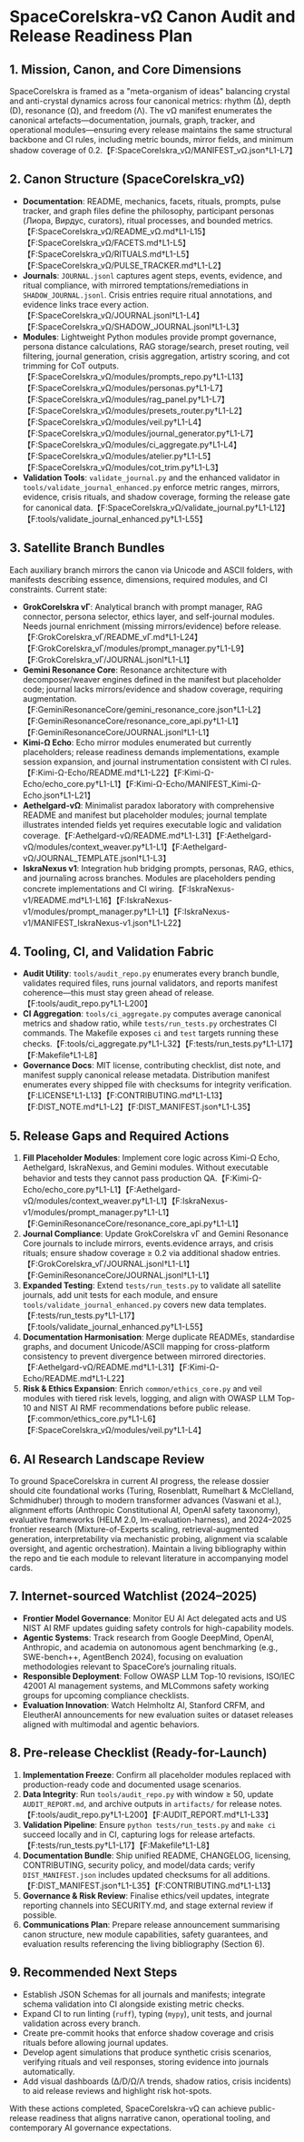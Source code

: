 # SpaceCoreIskra-vΩ Canon Audit and Release Readiness Plan

## 1. Mission, Canon, and Core Dimensions
SpaceCoreIskra is framed as a "meta-organism of ideas" balancing crystal and anti-crystal dynamics across four canonical metrics: rhythm (∆), depth (D), resonance (Ω), and freedom (Λ). The vΩ manifest enumerates the canonical artefacts—documentation, journals, graph, tracker, and operational modules—ensuring every release maintains the same structural backbone and CI rules, including metric bounds, mirror fields, and minimum shadow coverage of 0.2.【F:SpaceCoreIskra_vΩ/MANIFEST_vΩ.json†L1-L7】

## 2. Canon Structure (SpaceCoreIskra_vΩ)
- **Documentation**: README, mechanics, facets, rituals, prompts, pulse tracker, and graph files define the philosophy, participant personas (Лиора, Вирдус, curators), ritual processes, and bounded metrics.【F:SpaceCoreIskra_vΩ/README_vΩ.md†L1-L15】【F:SpaceCoreIskra_vΩ/FACETS.md†L1-L5】【F:SpaceCoreIskra_vΩ/RITUALS.md†L1-L5】【F:SpaceCoreIskra_vΩ/PULSE_TRACKER.md†L1-L2】
- **Journals**: `JOURNAL.jsonl` captures agent steps, events, evidence, and ritual compliance, with mirrored temptations/remediations in `SHADOW_JOURNAL.jsonl`. Crisis entries require ritual annotations, and evidence links trace every action.【F:SpaceCoreIskra_vΩ/JOURNAL.jsonl†L1-L4】【F:SpaceCoreIskra_vΩ/SHADOW_JOURNAL.jsonl†L1-L3】
- **Modules**: Lightweight Python modules provide prompt governance, persona distance calculations, RAG storage/search, preset routing, veil filtering, journal generation, crisis aggregation, artistry scoring, and cot trimming for CoT outputs.【F:SpaceCoreIskra_vΩ/modules/prompts_repo.py†L1-L13】【F:SpaceCoreIskra_vΩ/modules/personas.py†L1-L7】【F:SpaceCoreIskra_vΩ/modules/rag_panel.py†L1-L7】【F:SpaceCoreIskra_vΩ/modules/presets_router.py†L1-L2】【F:SpaceCoreIskra_vΩ/modules/veil.py†L1-L4】【F:SpaceCoreIskra_vΩ/modules/journal_generator.py†L1-L7】【F:SpaceCoreIskra_vΩ/modules/ci_aggregate.py†L1-L4】【F:SpaceCoreIskra_vΩ/modules/atelier.py†L1-L5】【F:SpaceCoreIskra_vΩ/modules/cot_trim.py†L1-L3】
- **Validation Tools**: `validate_journal.py` and the enhanced validator in `tools/validate_journal_enhanced.py` enforce metric ranges, mirrors, evidence, crisis rituals, and shadow coverage, forming the release gate for canonical data.【F:SpaceCoreIskra_vΩ/validate_journal.py†L1-L12】【F:tools/validate_journal_enhanced.py†L1-L55】

## 3. Satellite Branch Bundles
Each auxiliary branch mirrors the canon via Unicode and ASCII folders, with manifests describing essence, dimensions, required modules, and CI constraints. Current state:
- **GrokCoreIskra vΓ**: Analytical branch with prompt manager, RAG connector, persona selector, ethics layer, and self-journal modules. Needs journal enrichment (missing mirrors/evidence) before release.【F:GrokCoreIskra_vΓ/README_vΓ.md†L1-L24】【F:GrokCoreIskra_vΓ/modules/prompt_manager.py†L1-L9】【F:GrokCoreIskra_vΓ/JOURNAL.jsonl†L1-L1】
- **Gemini Resonance Core**: Resonance architecture with decomposer/weaver engines defined in the manifest but placeholder code; journal lacks mirrors/evidence and shadow coverage, requiring augmentation.【F:GeminiResonanceCore/gemini_resonance_core.json†L1-L2】【F:GeminiResonanceCore/resonance_core_api.py†L1-L1】【F:GeminiResonanceCore/JOURNAL.jsonl†L1-L1】
- **Kimi-Ω Echo**: Echo mirror modules enumerated but currently placeholders; release readiness demands implementations, example session expansion, and journal instrumentation consistent with CI rules.【F:Kimi-Ω-Echo/README.md†L1-L22】【F:Kimi-Ω-Echo/echo_core.py†L1-L1】【F:Kimi-Ω-Echo/MANIFEST_Kimi-Ω-Echo.json†L1-L21】
- **Aethelgard-vΩ**: Minimalist paradox laboratory with comprehensive README and manifest but placeholder modules; journal template illustrates intended fields yet requires executable logic and validation coverage.【F:Aethelgard-vΩ/README.md†L1-L31】【F:Aethelgard-vΩ/modules/context_weaver.py†L1-L1】【F:Aethelgard-vΩ/JOURNAL_TEMPLATE.jsonl†L1-L3】
- **IskraNexus v1**: Integration hub bridging prompts, personas, RAG, ethics, and journaling across branches. Modules are placeholders pending concrete implementations and CI wiring.【F:IskraNexus-v1/README.md†L1-L16】【F:IskraNexus-v1/modules/prompt_manager.py†L1-L1】【F:IskraNexus-v1/MANIFEST_IskraNexus-v1.json†L1-L22】

## 4. Tooling, CI, and Validation Fabric
- **Audit Utility**: `tools/audit_repo.py` enumerates every branch bundle, validates required files, runs journal validators, and reports manifest coherence—this must stay green ahead of release.【F:tools/audit_repo.py†L1-L200】
- **CI Aggregation**: `tools/ci_aggregate.py` computes average canonical metrics and shadow ratio, while `tests/run_tests.py` orchestrates CI commands. The Makefile exposes `ci` and `test` targets running these checks.【F:tools/ci_aggregate.py†L1-L32】【F:tests/run_tests.py†L1-L17】【F:Makefile†L1-L8】
- **Governance Docs**: MIT license, contributing checklist, dist note, and manifest supply canonical release metadata. Distribution manifest enumerates every shipped file with checksums for integrity verification.【F:LICENSE†L1-L13】【F:CONTRIBUTING.md†L1-L13】【F:DIST_NOTE.md†L1-L2】【F:DIST_MANIFEST.json†L1-L35】

## 5. Release Gaps and Required Actions
1. **Fill Placeholder Modules**: Implement core logic across Kimi-Ω Echo, Aethelgard, IskraNexus, and Gemini modules. Without executable behavior and tests they cannot pass production QA.【F:Kimi-Ω-Echo/echo_core.py†L1-L1】【F:Aethelgard-vΩ/modules/context_weaver.py†L1-L1】【F:IskraNexus-v1/modules/prompt_manager.py†L1-L1】【F:GeminiResonanceCore/resonance_core_api.py†L1-L1】
2. **Journal Compliance**: Update GrokCoreIskra vΓ and Gemini Resonance Core journals to include mirrors, events.evidence arrays, and crisis rituals; ensure shadow coverage ≥ 0.2 via additional shadow entries.【F:GrokCoreIskra_vΓ/JOURNAL.jsonl†L1-L1】【F:GeminiResonanceCore/JOURNAL.jsonl†L1-L1】
3. **Expanded Testing**: Extend `tests/run_tests.py` to validate all satellite journals, add unit tests for each module, and ensure `tools/validate_journal_enhanced.py` covers new data templates.【F:tests/run_tests.py†L1-L17】【F:tools/validate_journal_enhanced.py†L1-L55】
4. **Documentation Harmonisation**: Merge duplicate READMEs, standardise graphs, and document Unicode/ASCII mapping for cross-platform consistency to prevent divergence between mirrored directories.【F:Aethelgard-vΩ/README.md†L1-L31】【F:Kimi-Ω-Echo/README.md†L1-L22】
5. **Risk & Ethics Expansion**: Enrich `common/ethics_core.py` and veil modules with tiered risk levels, logging, and align with OWASP LLM Top-10 and NIST AI RMF recommendations before public release.【F:common/ethics_core.py†L1-L6】【F:SpaceCoreIskra_vΩ/modules/veil.py†L1-L4】

## 6. AI Research Landscape Review
To ground SpaceCoreIskra in current AI progress, the release dossier should cite foundational works (Turing, Rosenblatt, Rumelhart & McClelland, Schmidhuber) through to modern transformer advances (Vaswani et al.), alignment efforts (Anthropic Constitutional AI, OpenAI safety taxonomy), evaluative frameworks (HELM 2.0, lm-evaluation-harness), and 2024–2025 frontier research (Mixture-of-Experts scaling, retrieval-augmented generation, interpretability via mechanistic probing, alignment via scalable oversight, and agentic orchestration). Maintain a living bibliography within the repo and tie each module to relevant literature in accompanying model cards.

## 7. Internet-sourced Watchlist (2024–2025)
- **Frontier Model Governance**: Monitor EU AI Act delegated acts and US NIST AI RMF updates guiding safety controls for high-capability models.
- **Agentic Systems**: Track research from Google DeepMind, OpenAI, Anthropic, and academia on autonomous agent benchmarking (e.g., SWE-bench++, AgentBench 2024), focusing on evaluation methodologies relevant to SpaceCore’s journaling rituals.
- **Responsible Deployment**: Follow OWASP LLM Top-10 revisions, ISO/IEC 42001 AI management systems, and MLCommons safety working groups for upcoming compliance checklists.
- **Evaluation Innovation**: Watch Helmholtz AI, Stanford CRFM, and EleutherAI announcements for new evaluation suites or dataset releases aligned with multimodal and agentic behaviors.

## 8. Pre-release Checklist (Ready-for-Launch)
1. **Implementation Freeze**: Confirm all placeholder modules replaced with production-ready code and documented usage scenarios.
2. **Data Integrity**: Run `tools/audit_repo.py` with window ≥ 50, update `AUDIT_REPORT.md`, and archive outputs in `artifacts/` for release notes.【F:tools/audit_repo.py†L1-L200】【F:AUDIT_REPORT.md†L1-L33】
3. **Validation Pipeline**: Ensure `python tests/run_tests.py` and `make ci` succeed locally and in CI, capturing logs for release artefacts.【F:tests/run_tests.py†L1-L17】【F:Makefile†L1-L8】
4. **Documentation Bundle**: Ship unified README, CHANGELOG, licensing, CONTRIBUTING, security policy, and model/data cards; verify `DIST_MANIFEST.json` includes updated checksums for all additions.【F:DIST_MANIFEST.json†L1-L35】【F:CONTRIBUTING.md†L1-L13】
5. **Governance & Risk Review**: Finalise ethics/veil updates, integrate reporting channels into SECURITY.md, and stage external review if possible.
6. **Communications Plan**: Prepare release announcement summarising canon structure, new module capabilities, safety guarantees, and evaluation results referencing the living bibliography (Section 6).

## 9. Recommended Next Steps
- Establish JSON Schemas for all journals and manifests; integrate schema validation into CI alongside existing metric checks.
- Expand CI to run linting (`ruff`), typing (`mypy`), unit tests, and journal validation across every branch.
- Create pre-commit hooks that enforce shadow coverage and crisis rituals before allowing journal updates.
- Develop agent simulations that produce synthetic crisis scenarios, verifying rituals and veil responses, storing evidence into journals automatically.
- Add visual dashboards (∆/D/Ω/Λ trends, shadow ratios, crisis incidents) to aid release reviews and highlight risk hot-spots.

With these actions completed, SpaceCoreIskra-vΩ can achieve public-release readiness that aligns narrative canon, operational tooling, and contemporary AI governance expectations.
